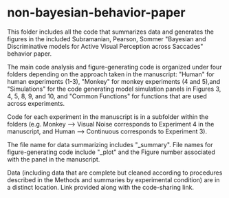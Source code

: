 # non-bayesian-behavior-paper
This folder includes all the code that summarizes data and generates the figures in the included
Subramanian, Pearson, Sommer "Bayesian and Discriminative models for Active Visual Perception 
across Saccades" behavior paper. 

The main code analysis and figure-generating code is organized under four folders depending
on the approach taken in the manuscript: "Human" for human experiments (1-3), 
"Monkey" for monkey experiments (4 and 5),and "Simulations" for the code generating model 
simulation panels in Figures 3, 4, 5, 8, 9, and 10, and "Common Functions" for functions that 
are used across experiments.

Code for each experiment in the manuscript is in a subfolder within the folders
(e.g. Monkey --> Visual Noise corresponds to Experiment 4 in the manuscript, and 
Human --> Continuous corresponds to Experiment 3).

The file name for data summarizing includes "_summary". File names for figure-generating code
include "_plot" and the Figure number associated with the panel in the manuscript. 
 
Data (including data that are complete but cleaned according to procedures described in the Methods
and summaries by experimental condition) are in a distinct location. Link provided along with the code-sharing link.  

